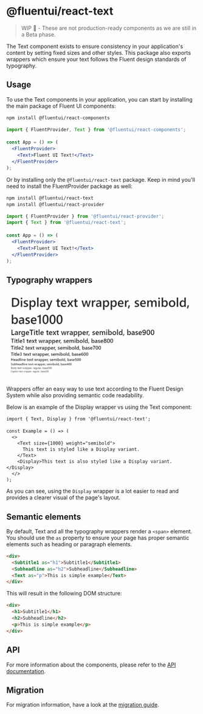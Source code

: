 # @fluentui/react-text

> WIP 🚧 - These are not production-ready components as we are still in a Beta phase.

<!-- TODO: Add link to the new website -->

The Text component exists to ensure consistency in your application's content by setting fixed sizes and other styles.
This package also exports wrappers which ensure your text follows the Fluent design standards of typography.

## Usage

To use the Text components in your application, you can start by installing the main package of Fluent UI components:

<!-- TODO: Validate if FluentProvider works without theme. If not, which theme should we refer to -->

```sh
npm install @fluentui/react-components
```

```jsx
import { FluentProvider, Text } from '@fluentui/react-components';

const App = () => (
  <FluentProvider>
    <Text>Fluent UI Text!</Text>
  </FluentProvider>
);
```

Or by installing only the `@fluentui/react-text` package. Keep in mind you'll need to install the FluentProvider package as well:

```sh
npm install @fluentui/react-text
npm install @fluentui/react-provider
```

```jsx
import { FluentProvider } from '@fluentui/react-provider';
import { Text } from '@fluentui/react-text';

const App = () => (
  <FluentProvider>
    <Text>Fluent UI Text!</Text>
  </FluentProvider>
);
```

## Typography wrappers

![List of typography variants by sorted descending by size](./assets/typography-examples.gif 'Typography wrapper list')

Wrappers offer an easy way to use text according to the Fluent Design System while also providing semantic code readability.

Below is an example of the Display wrapper vs using the Text component:

```tsx
import { Text, Display } from '@fluentui/react-text';

const Example = () => (
  <>
    <Text size={1000} weight="semibold">
      This text is styled like a Display variant.
    </Text>
    <Display>This text is also styled like a Display variant.</Display>
  </>
);
```

As you can see, using the `Display` wrapper is a lot easier to read and provides a clearer visual of the page's layout.

## Semantic elements

By default, Text and all the typography wrappers render a `<span>` element. You should use the `as` property to ensure your page has proper semantic elements such as heading or paragraph elements.

```html
<div>
  <Subtitle1 as="h1">Subtitle1</Subtitle1>
  <Subheadline as="h2">Subheadline</Subheadline>
  <Text as="p">This is simple example</Text>
</div>
```

This will result in the following DOM structure:

```html
<div>
  <h1>Subtitle1</h1>
  <h2>Subheadline</h2>
  <p>This is simple example</p>
</div>
```

## API

For more information about the components, please refer to the [API documentation](https://aka.ms/fluentui-storybook).

## Migration

For migration information, have a look at the [migration guide](./MIGRATION.md).
